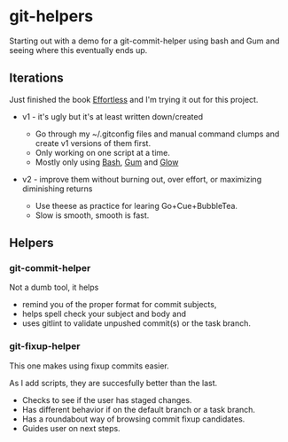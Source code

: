 # git-helpers

Starting out with a demo for a git-commit-helper using bash and Gum and seeing where this eventually ends up.

## Iterations

Just finished the book [Effortless](https://gregmckeown.com/books/effortless/) and I'm trying it out for this project.

- v1 - it's ugly but it's at least written down/created

    - Go through my ~/.gitconfig files and manual command clumps and create v1 versions of them first.
    - Only working on one script at a time.
    - Mostly only using [Bash](https://www.gnu.org/software/bash/manual/bash.html), [Gum](https://github.com/charmbracelet/gum) and [Glow](https://github.com/charmbracelet/glow)

- v2 - improve them without burning out, over effort, or maximizing diminishing returns

    - Use theese as practice for learing Go+Cue+BubbleTea.
    - Slow is smooth, smooth is fast.

## Helpers

### git-commit-helper

Not a dumb tool, it helps

- remind you of the proper format for commit subjects,
- helps spell check your subject and body and
- uses gitlint to validate unpushed commit(s) or the task branch.

### git-fixup-helper

This one makes using fixup commits easier.

As I add scripts, they are succesfully better than the last.

- Checks to see if the user has staged changes.
- Has different behavior if on the default branch or a task branch.
- Has a roundabout way of browsing commit fixup candidates.
- Guides user on next steps.
